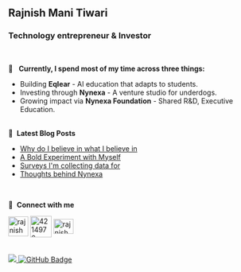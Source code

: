 ## Rajnish Mani Tiwari

### Technology entrepreneur & Investor
  <br/>

💎 &nbsp; **Currently, I spend most of my time across three things:**
- Building **Eqlear** - AI education that adapts to students.
- Investing through **Nynexa** - A venture studio for underdogs.
- Growing impact via **Nynexa Foundation** - Shared R&D, Executive Education.
      <br/>
          <br/>
          
📕 &nbsp;**Latest Blog Posts**
<!-- BLOG-POST-LIST:START -->
- [Why do I believe in what I believe in](https://www.rajnishmanitiwari.com/about/belief)
- [A Bold Experiment with Myself](https://www.rajnishmanitiwari.com/about/experiment)
- [Surveys I'm collecting data for](https://www.rajnishmanitiwari.com/resources/surveys/)
- [Thoughts behind Nynexa](https://www.rajnishmanitiwari.com/about/nynexa/)
<!-- BLOG-POST-LIST:END -->
 
  <br/>

🔗 &nbsp;**Connect with me**

<p align="left">
<a href="https://www.linkedin.com/in/rajnishmanitiwari/" target="blank"><img align="center" src="https://img.icons8.com/fluent/48/000000/linkedin.png" alt="rajnishmanitiwari" height="40" width="40" /></a>
<a href="https://rajnishmanitiwari.substack.com/" target="blank"><img align="center" src="https://substackcdn.com/image/fetch/w_500,c_limit,f_auto,q_auto:good,fl_progressive:steep/https%3A%2F%2Fsubstack.com%2Fimg%2Fsubstack.png" alt="4214976" height="43" width="43" /></a>
<a href="https://x.com/RajnishMTiwari" target="blank"><img align="center" src="https://raw.githubusercontent.com/rahuldkjain/github-profile-readme-generator/master/src/images/icons/Social/twitter.svg" alt="rajnishmanitiwari" height="30" width="40" /></a>
 
  <br/>

<br/>
<br/>

<a href="https://github.com/rajnishmanitiwari/github-profile-views-counter">
    <img src="https://komarev.com/ghpvc/?username=rajnishmanitiwari">
</a>
<a href="https://github.com/rajnishmanitiwari?tab=followers"><img src="https://img.shields.io/github/followers/rajnishmanitiwari?label=Followers&style=social" alt="GitHub Badge"></a>

